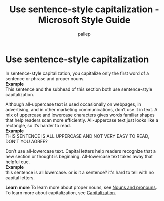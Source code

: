 ﻿---
title: Use sentence-style capitalization - Microsoft Style Guide
author: pallep
ms.author: pallep
ms.date: 01/19/2018
ms.topic: article
ms.prod: non-product-specific
---

# Use sentence-style capitalization

In sentence-style capitalization, you capitalize only the first word of a sentence or phrase and proper nouns.  
**Example** <br />This sentence and the subhead of this section both use sentence-style capitalization. 

Although
all-uppercase text is used occasionally on webpages, in
advertising, and in other marketing communications, don’t use it in
text. A mix of uppercase and lowercase characters gives words
familiar shapes that help readers scan more efficiently.
All-uppercase text just looks like a rectangle, so it’s harder to
read.  
**Example** <br />THIS SENTENCE IS ALL UPPERCASE AND NOT VERY EASY TO READ, DON’T YOU AGREE?

Don’t
use all-lowercase text. Capital letters help readers recognize
that a new section or thought is beginning. All-lowercase text
takes away that helpful cue.  
**Example** <br />this sentence is all lowercase. or is it a sentence? it's hard to tell with no capital letters. 

**Learn more** To learn more about proper nouns, see [Nouns and pronouns](/style-guide/grammar/nouns-pronouns). To learn more about capitalization, see [Capitalization](/style-guide/capitalization).
